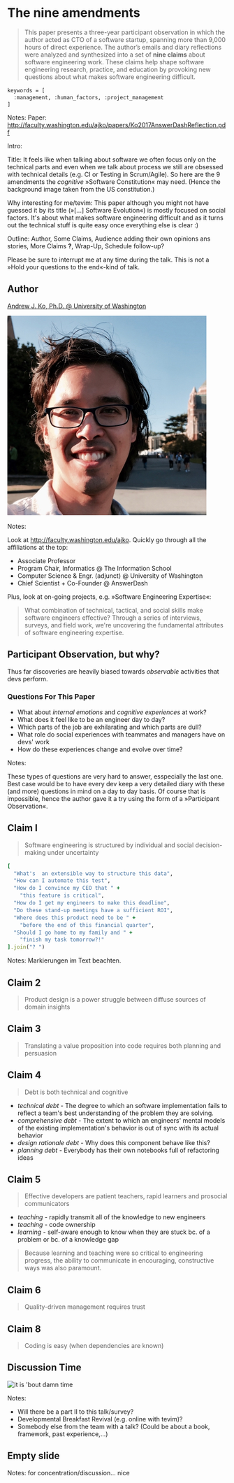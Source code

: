 <!-- .slide: data-background="./resources/us-constitution-we-the-people.png" -->
# The nine amendments

> This paper presents a three-year participant observation in which the author acted as CTO of a software startup, spanning more than 9,000 hours of direct experience. The author’s emails and diary reflections were analyzed and synthesized into a set of **nine claims** about software engineering work. These claims help shape software engineering research, practice, and education by provoking new questions about what makes software engineering difficult.

```
keywords = [
  :management, :human_factors, :project_management
]
```

Notes:
Paper: http://faculty.washington.edu/ajko/papers/Ko2017AnswerDashReflection.pdf

Intro:

Title: It feels like when talking about software we often focus only on the technical parts and even when we talk about process we still are obsessed with technical details (e.g. CI or Testing in Scrum/Agile). So here are the 9 amendments the
*cognitive* »Software Constitution« may need. (Hence the background image taken from the US constitution.)

Why interesting for me/tevim: This paper although you might not have guessed it by its title (»[...] Software Evolution«) is mostly focused on social factors. It's about what makes software engineering difficult and as it turns out the technical stuff is quite easy once everything else is clear :)

Outline: Author, Some Claims, Audience adding their own opinions ans stories, More Claims **?**, Wrap-Up, Schedule follow-up?

Please be sure to interrupt me at any time during the talk. This is not a »Hold your questions to the end«-kind of talk.



## Author

[Andrew J. Ko, Ph.D. @ University of Washington](http://faculty.washington.edu/ajko)

![Andrew](./resources/andrew-j-ko.jpg)

Notes:

Look at http://faculty.washington.edu/ajko. Quickly go through all the affiliations at the top:

- Associate Professor
- Program Chair, Informatics @ The Information School
- Computer Science & Engr. (adjunct) @ University of Washington
- Chief Scientist + Co-Founder @ AnswerDash

Plus, look at on-going projects, e.g. »Software Engineering Expertise«:

> What combination of technical, tactical, and social skills make software engineers effective? Through a series of interviews, surveys, and field work, we're uncovering the fundamental attributes of software engineering expertise.



## Participant Observation, but why?

Thus far discoveries are heavily biased towards *observable* activities that devs perform.

### Questions For This Paper

- What about *internal emotions* and *cognitive experiences* at work?
- What does it feel like to be an engineer day to day?
- Which parts of the job are exhilarating and which parts are dull?
- What role do social experiences with teammates and managers have on devs' work
- How do these experiences change and evolve over time?

Notes:

These types of questions are very hard to answer, esspecially the last one. Best case would be to have every dev keep a very detailed diary with these (and more) questions in mind on a day to day basis. Of course that is impossible, hence the author gave it a try using the form of a »Participant Observation«.



## Claim I

> Software engineering is structured by individual and social decision-making under uncertainty

```ruby
[
  "What's  an extensible way to structure this data",
  "How can I automate this test",
  "How do I convince my CEO that " +
    "this feature is critical",
  "How do I get my engineers to make this deadline",
  "Do these stand-up meetings have a sufficient ROI",
  "Where does this product need to be " +
    "before the end of this financial quarter",
  "Should I go home to my family and " +
    "finish my task tomorrow?!"
].join("? ")
```

Notes:
Markierungen im Text beachten.



## Claim 2

> Product design is a power struggle between diffuse sources of domain insights



## Claim 3

> Translating a value proposition into code requires both planning and persuasion



## Claim 4

> Debt is both technical and cognitive

- *technical debt* - The degree to which an software implementation fails to reflect a team's best understanding of the problem they are solving.
- *comprehensive debt* - The extent to which an engineers' mental models of the existing implementation's behavior is out of sync with its actual behavior
- *design rationale debt* - Why does this component behave like this?
- *planning debt* - Everybody has their own notebooks full of refactoring ideas



## Claim 5

> Effective developers are patient teachers, rapid learners and prosocial communicators

- *teaching* - rapidly transmit all of the knowledge to new engineers
- *teaching* - code ownership
- *learning* - self-aware enough to know when they are stuck bc. of a problem or bc. of a knowledge gap

> Because learning and teaching were so critical to engineering progress, the ability to communicate in encouraging, constructive ways was also paramount.



## Claim 6

> Quality-driven management requires trust



## Claim 8

> Coding is easy (when dependencies are known)



## Discussion Time

![it is 'bout damn time](./resources/damn-time.gif)

Notes:
- Will there be a part II to this talk/survey?
- Developmental Breakfast Revival (e.g. online with tevim)?
- Somebody else from the team with a talk? (Could be about a book, framework, past experience,...)



## Empty slide

Notes:
for concentration/discussion... nice
